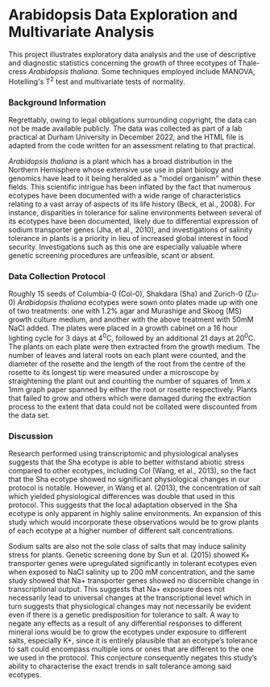 # Arabidopsis Data Exploration and Multivariate Analysis

This project illustrates exploratory data analysis and the use of descriptive and diagnostic statistics concerning the growth of three ecotypes of Thale-cress *Arabidopsis thaliana*. Some techniques employed include MANOVA, Hotelling's T<sup>2</sup> test and multivariate tests of normality.

### Background Information

Regrettably, owing to legal obligations surrounding copyright, the data can not be made available publicly. The data was collected as part of a lab practical at Durham University in December 2022, and the HTML file is adapted from the code written for an assessment relating to that practical.

*Arabidopsis thaliana* is a plant which has a broad distribution in the Northern Hemisphere whose extensive use use in plant biology and genomics have lead to it being heralded as a "model organism" within these fields. This scientific intrigue has been inflated by the fact that numerous ecotypes have been documented with a wide range of characteristics relating to a vast array of aspects of its life history (Beck, et al., 2008). For instance, disparities in tolerance for saline environments between several of its ecotypes have been documented, likely due to differential expression of sodium transporter genes (Jha, et al., 2010), and investigations of salinity tolerance in plants is a priority in lieu of increased global interest in food security. Investigations such as this one are especially valuable where genetic screening procedures are unfeasible, scant or absent.

### Data Collection Protocol
Roughly 15 seeds of Columbia-0 (Col-0), Shakdara (Sha) and Zurich-0 (Zu-0) *Arabidopsis thaliana* ecotypes were sown onto plates made up with one of two treatments: one with 1.2% agar and Murashige and Skoog (MS) growth culture medium, and another with the above treatment with 50mM NaCl added. The plates were placed in a growth cabinet on a 16 hour lighting cycle for 3 days at 4<sup>0</sup>C, followed by an additional 21 days at 20<sup>0</sup>C. The plants on each plate were then extracted from the growth medium. The number of leaves and lateral roots on each plant were counted, and the diameter of the rosette and the length of the root from the centre of the rosette to its longest tip were measured under a microscope by straightening the plant out and counting the number of squares of 1mm x 1mm graph paper spanned by either the root or rosette respectively. Plants that failed to grow and others which were damaged during the extraction process to the extent that data could not be collated were discounted from the data set.

### Discussion
Research performed using transcriptomic and physiological analyses suggests that the Sha ecotype is able to better withstand abiotic stress compared to other ecotypes, including Col (Wang, et al., 2013), so the fact that the Sha ecotype showed no significant physiological changes in our protocol is notable. However, in Wang et al. (2013), the concentration of salt which yielded physiological differences was double that used in this protocol. This suggests that the local adaptation observed in the Sha ecotype is only apparent in highly saline environments. An expansion of this study which would incorporate these observations would be to grow plants of each ecotype at a higher number of different salt concentrations.

Sodium salts are also not the sole class of salts that may induce salinity stress for plants. Genetic screening done by Sun et al. (2015) showed K+ transporter genes were upregulated significantly in tolerant ecotypes even when exposed to NaCl salinity up to 200 mM concentration, and the same study showed that Na+ transporter genes showed no discernible change in transcriptional output. This suggests that Na+ exposure does not necessarily lead to universal changes at the transcriptional level which in turn suggests that physiological changes may not necessarily be evident even if there is a genetic predisposition for tolerance to salt. A way to negate any effects as a result of any differential responses to different mineral ions would be to grow the ecotypes under exposure to different salts, especially K+, since it is entirely plausible that an ecotype’s tolerance to salt could encompass multiple ions or ones that are different to the one we used in the protocol. This conjecture consequently negates this study’s ability to characterise the exact trends in salt tolerance among said ecotypes.

